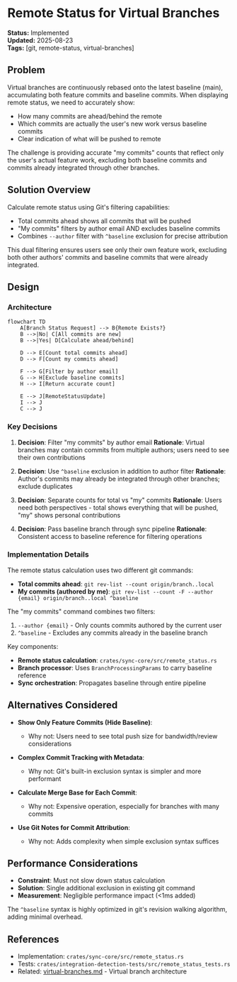 # Remote Status for Virtual Branches

**Status:** Implemented  
**Updated:** 2025-08-23  
**Tags:** [git, remote-status, virtual-branches]

## Problem

Virtual branches are continuously rebased onto the latest baseline (main), accumulating both feature commits and baseline commits. When displaying remote status, we need to accurately show:
- How many commits are ahead/behind the remote
- Which commits are actually the user's new work versus baseline commits
- Clear indication of what will be pushed to remote

The challenge is providing accurate "my commits" counts that reflect only the user's actual feature work, excluding both baseline commits and commits already integrated through other branches.

## Solution Overview

Calculate remote status using Git's filtering capabilities:
- Total commits ahead shows all commits that will be pushed
- "My commits" filters by author email AND excludes baseline commits
- Combines `--author` filter with `^baseline` exclusion for precise attribution

This dual filtering ensures users see only their own feature work, excluding both other authors' commits and baseline commits that were already integrated.

## Design

### Architecture

```mermaid
flowchart TD
    A[Branch Status Request] --> B{Remote Exists?}
    B -->|No| C[All commits are new]
    B -->|Yes| D[Calculate ahead/behind]
    
    D --> E[Count total commits ahead]
    D --> F[Count my commits ahead]
    
    F --> G[Filter by author email]
    G --> H[Exclude baseline commits]
    H --> I[Return accurate count]
    
    E --> J[RemoteStatusUpdate]
    I --> J
    C --> J
```

### Key Decisions

1. **Decision**: Filter "my commits" by author email
   **Rationale**: Virtual branches may contain commits from multiple authors; users need to see their own contributions

2. **Decision**: Use `^baseline` exclusion in addition to author filter
   **Rationale**: Author's commits may already be integrated through other branches; exclude duplicates

3. **Decision**: Separate counts for total vs "my" commits
   **Rationale**: Users need both perspectives - total shows everything that will be pushed, "my" shows personal contributions

4. **Decision**: Pass baseline branch through sync pipeline
   **Rationale**: Consistent access to baseline reference for filtering operations

### Implementation Details

The remote status calculation uses two different git commands:
- **Total commits ahead**: `git rev-list --count origin/branch..local`
- **My commits (authored by me)**: `git rev-list --count -F --author {email} origin/branch..local ^baseline`

The "my commits" command combines two filters:
1. `--author {email}` - Only counts commits authored by the current user
2. `^baseline` - Excludes any commits already in the baseline branch

Key components:
- **Remote status calculation**: `crates/sync-core/src/remote_status.rs`
- **Branch processor**: Uses `BranchProcessingParams` to carry baseline reference
- **Sync orchestration**: Propagates baseline through entire pipeline

## Alternatives Considered

- **Show Only Feature Commits (Hide Baseline)**:
  - Why not: Users need to see total push size for bandwidth/review considerations

- **Complex Commit Tracking with Metadata**:
  - Why not: Git's built-in exclusion syntax is simpler and more performant

- **Calculate Merge Base for Each Commit**:
  - Why not: Expensive operation, especially for branches with many commits

- **Use Git Notes for Commit Attribution**:
  - Why not: Adds complexity when simple exclusion syntax suffices

## Performance Considerations

- **Constraint**: Must not slow down status calculation
- **Solution**: Single additional exclusion in existing git command
- **Measurement**: Negligible performance impact (<1ms added)

The `^baseline` syntax is highly optimized in git's revision walking algorithm, adding minimal overhead.

## References

- Implementation: `crates/sync-core/src/remote_status.rs`
- Tests: `crates/integration-detection-tests/src/remote_status_tests.rs`
- Related: [virtual-branches.md](virtual-branches.md) - Virtual branch architecture
